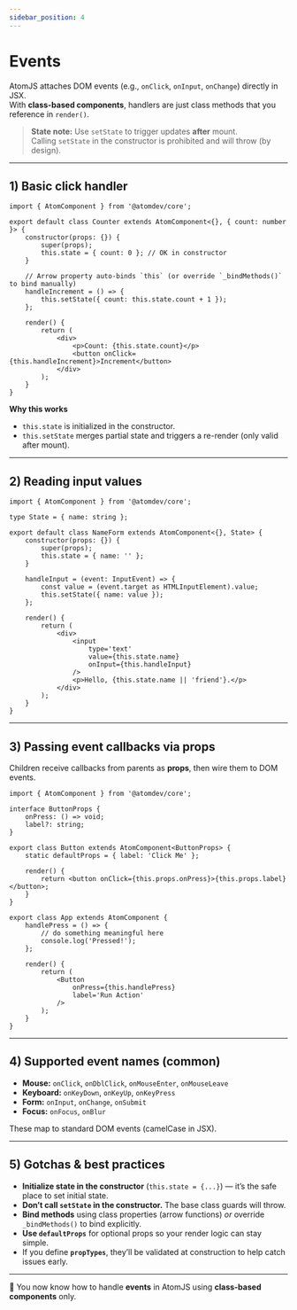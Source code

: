 ```yaml
---
sidebar_position: 4
---
```


# Events

AtomJS attaches DOM events (e.g., `onClick`, `onInput`, `onChange`) directly in JSX.  
With **class-based components**, handlers are just class methods that you reference in `render()`.

> **State note:** Use `setState` to trigger updates **after** mount.  
> Calling `setState` in the constructor is prohibited and will throw (by design).

---

## 1) Basic click handler

```tsx
import { AtomComponent } from '@atomdev/core';

export default class Counter extends AtomComponent<{}, { count: number }> {
    constructor(props: {}) {
        super(props);
        this.state = { count: 0 }; // OK in constructor
    }

    // Arrow property auto-binds `this` (or override `_bindMethods()` to bind manually)
    handleIncrement = () => {
        this.setState({ count: this.state.count + 1 });
    };

    render() {
        return (
            <div>
                <p>Count: {this.state.count}</p>
                <button onClick={this.handleIncrement}>Increment</button>
            </div>
        );
    }
}
```

**Why this works**

-   `this.state` is initialized in the constructor.
-   `this.setState` merges partial state and triggers a re-render (only valid after mount).

---

## 2) Reading input values

```tsx
import { AtomComponent } from '@atomdev/core';

type State = { name: string };

export default class NameForm extends AtomComponent<{}, State> {
    constructor(props: {}) {
        super(props);
        this.state = { name: '' };
    }

    handleInput = (event: InputEvent) => {
        const value = (event.target as HTMLInputElement).value;
        this.setState({ name: value });
    };

    render() {
        return (
            <div>
                <input
                    type='text'
                    value={this.state.name}
                    onInput={this.handleInput}
                />
                <p>Hello, {this.state.name || 'friend'}.</p>
            </div>
        );
    }
}
```

---

## 3) Passing event callbacks via props

Children receive callbacks from parents as **props**, then wire them to DOM events.

```tsx
import { AtomComponent } from '@atomdev/core';

interface ButtonProps {
    onPress: () => void;
    label?: string;
}

export class Button extends AtomComponent<ButtonProps> {
    static defaultProps = { label: 'Click Me' };

    render() {
        return <button onClick={this.props.onPress}>{this.props.label}</button>;
    }
}

export class App extends AtomComponent {
    handlePress = () => {
        // do something meaningful here
        console.log('Pressed!');
    };

    render() {
        return (
            <Button
                onPress={this.handlePress}
                label='Run Action'
            />
        );
    }
}
```

---

## 4) Supported event names (common)

-   **Mouse:** `onClick`, `onDblClick`, `onMouseEnter`, `onMouseLeave`
-   **Keyboard:** `onKeyDown`, `onKeyUp`, `onKeyPress`
-   **Form:** `onInput`, `onChange`, `onSubmit`
-   **Focus:** `onFocus`, `onBlur`

These map to standard DOM events (camelCase in JSX).

---

## 5) Gotchas & best practices

-   **Initialize state in the constructor** (`this.state = {...}`) — it’s the safe place to set initial state.
-   **Don’t call `setState` in the constructor.** The base class guards will throw.
-   **Bind methods** using class properties (arrow functions) _or_ override `_bindMethods()` to bind explicitly.
-   **Use `defaultProps`** for optional props so your render logic can stay simple.
-   If you define **`propTypes`**, they’ll be validated at construction to help catch issues early.

---

🎉 You now know how to handle **events** in AtomJS using **class-based components** only.

